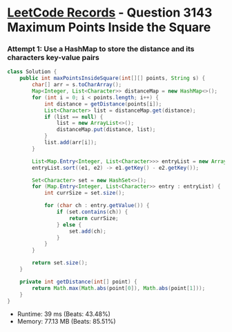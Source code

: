 # [LeetCode Records](../../README.md) - Question 3143 Maximum Points Inside the Square

### Attempt 1: Use a HashMap to store the distance and its characters key-value pairs
```java
class Solution {
    public int maxPointsInsideSquare(int[][] points, String s) {
        char[] arr = s.toCharArray();
        Map<Integer, List<Character>> distanceMap = new HashMap<>();
        for (int i = 0; i < points.length; i++) {
            int distance = getDistance(points[i]);
            List<Character> list = distanceMap.get(distance);
            if (list == null) {
                list = new ArrayList<>();
                distanceMap.put(distance, list);
            }
            list.add(arr[i]);
        }

        List<Map.Entry<Integer, List<Character>>> entryList = new ArrayList(distanceMap.entrySet());
        entryList.sort((e1, e2) -> e1.getKey() - e2.getKey());

        Set<Character> set = new HashSet<>();
        for (Map.Entry<Integer, List<Character>> entry : entryList) {
            int currSize = set.size();

            for (char ch : entry.getValue()) {
                if (set.contains(ch)) {
                    return currSize;
                } else {
                    set.add(ch);
                }
            }
        }

        return set.size();
    }

    private int getDistance(int[] point) {
        return Math.max(Math.abs(point[0]), Math.abs(point[1]));
    }
}
```
- Runtime: 39 ms (Beats: 43.48%)
- Memory: 77.13 MB (Beats: 85.51%)

<br>
